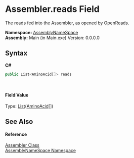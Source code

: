# Assembler.reads Field
 

The reads fed into the Assembler, as opened by OpenReads.

**Namespace:**&nbsp;<a href="6bcc80ef-5cfd-db5f-1eb2-7297d1c16397">AssemblyNameSpace</a><br />**Assembly:**&nbsp;Main (in Main.exe) Version: 0.0.0.0

## Syntax

**C#**<br />
``` C#
public List<AminoAcid[]> reads
```

<br />

#### Field Value
Type: <a href="http://msdn2.microsoft.com/en-us/library/6sh2ey19" target="_blank">List</a>(<a href="906567b4-adec-2d74-6183-8174a5b7ae4d">AminoAcid</a>[])

## See Also


#### Reference
<a href="ff4e346f-08ba-ff2f-52cf-831920161b16">Assembler Class</a><br /><a href="6bcc80ef-5cfd-db5f-1eb2-7297d1c16397">AssemblyNameSpace Namespace</a><br />